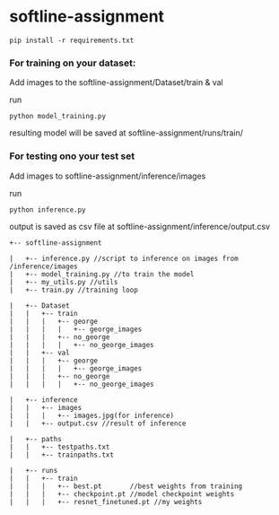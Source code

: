 # softline-assignment
~~~
pip install -r requirements.txt
~~~
### For training on your dataset:
Add images to the softline-assignment/Dataset/train & val

run 
~~~
python model_training.py
~~~
resulting model will be saved at softline-assignment/runs/train/

### For testing ono your test set
Add images to softline-assignment/inference/images

run 
~~~
python inference.py
~~~
output is saved as csv file at softline-assignment/inference/output.csv
~~~
+-- softline-assignment

|   +-- inference.py //script to inference on images from /inference/images
|   +-- model_training.py //to train the model
|   +-- my_utils.py //utils
|   +-- train.py //training loop

|   +-- Dataset
|   |   +-- train
|   |   |   +-- george
|   |   |   |   +-- george_images
|   |   |   +-- no_george
|   |   |   |   +-- no_george_images
|   |   +-- val
|   |   |   +-- george
|   |   |   |   +-- george_images
|   |   |   +-- no_george
|   |   |   |   +-- no_george_images

|   +-- inference
|   |   +-- images
|   |   |   +-- images.jpg(for inference)
|   |   +-- output.csv //result of inference

|   +-- paths
|   |   +-- testpaths.txt
|   |   +-- trainpaths.txt

|   +-- runs
|   |   +-- train
|   |   |   +-- best.pt       //best weights from training
|   |   |   +-- checkpoint.pt //model checkpoint weights
|   |   |   +-- resnet_finetuned.pt //my weights
~~~
